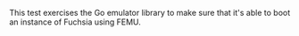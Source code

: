 This test exercises the Go emulator library to make sure that it's able to boot an
instance of Fuchsia using FEMU.
